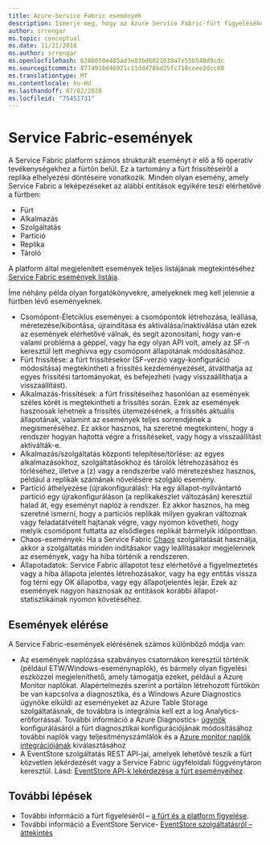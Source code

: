 ```yaml
---
title: Azure-Service Fabric események
description: Ismerje meg, hogy az Azure Service Fabric-fürt figyeléséhez milyen Service Fabrici események vannak megadva a mezőben.
author: srrengar
ms.topic: conceptual
ms.date: 11/21/2018
ms.author: srrengar
ms.openlocfilehash: 638b650e485ad3e83bd6021639a7e55b540d9cdc
ms.sourcegitcommit: 877491bd46921c11dd478bd25fc718ceee2dcc08
ms.translationtype: MT
ms.contentlocale: hu-HU
ms.lasthandoff: 07/02/2020
ms.locfileid: "75451731"
---
```

# <a name="service-fabric-events"></a>Service Fabric-események 

A Service Fabric platform számos strukturált eseményt ír elő a fő operatív tevékenységekhez a fürtön belül. Ez a tartomány a fürt frissítéseiről a replika elhelyezési döntéseire vonatkozik. Minden olyan esemény, amely Service Fabric a leképezéseket az alábbi entitások egyikére teszi elérhetővé a fürtben:
* Fürt
* Alkalmazás
* Szolgáltatás
* Partíció
* Replika 
* Tároló

A platform által megjelenített események teljes listájának megtekintéséhez [Service Fabric események listája](service-fabric-diagnostics-event-generation-operational.md).

Íme néhány példa olyan forgatókönyvekre, amelyeknek meg kell jelennie a fürtben lévő eseményeknek. 
* Csomópont-Életciklus eseményei: a csomópontok létrehozása, leállása, méretezése/kibontása, újraindítása és aktiválása/inaktiválása után ezek az események elérhetővé válnak, és segít azonosítani, hogy van-e valami probléma a géppel, vagy ha egy olyan API volt, amely az SF-n keresztül lett meghívva egy csomópont állapotának módosításához.
* Fürt frissítése: a fürt frissítésekor (SF-verzió vagy-konfiguráció módosítása) megtekintheti a frissítés kezdeményezését, átválthatja az egyes frissítési tartományokat, és befejezheti (vagy visszaállíthatja a visszaállítást). 
* Alkalmazás-frissítések: a fürt frissítéseihez hasonlóan az események széles körét is megtekintheti a frissítés során. Ezek az események hasznosak lehetnek a frissítés ütemezésének, a frissítés aktuális állapotának, valamint az események teljes sorrendjének a megismeréséhez. Ez akkor hasznos, ha szeretné megtekinteni, hogy a rendszer hogyan hajtotta végre a frissítéseket, vagy hogy a visszaállítást aktiválták-e.
* Alkalmazás/szolgáltatás központi telepítése/törlése: az egyes alkalmazásokhoz, szolgáltatásokhoz és tárolók létrehozásához és törléséhez, illetve a (z) vagy a rendszerbe való méretezéshez hasznos, például a replikák számának növelésére szolgáló esemény.
* Partíció áthelyezése (újrakonfigurálás): Ha egy állapot-nyilvántartó partíció egy újrakonfiguráláson (a replikakészlet változásán) keresztül halad át, egy eseményt naplóz a rendszer. Ez akkor hasznos, ha meg szeretné ismerni, hogy a partíciós replikák milyen gyakran változnak vagy feladatátvételt hajtanak végre, vagy nyomon követheti, hogy melyik csomópont futtatta az elsődleges replikát bármelyik időpontban.
* Chaos-események: Ha a Service Fabric [Chaos](service-fabric-controlled-chaos.md) szolgáltatását használja, akkor a szolgáltatás minden indításakor vagy leállításakor megjelennek az események, vagy ha hiba történik a rendszeren.
* Állapotadatok: Service Fabric állapotot tesz elérhetővé a figyelmeztetés vagy a hiba állapota jelentés létrehozásakor, vagy ha egy entitás vissza fog térni egy OK állapotba, vagy egy állapotjelentés lejár. Ezek az események nagyon hasznosak az entitások korábbi állapot-statisztikáinak nyomon követéséhez. 

## <a name="how-to-access-events"></a>Események elérése

A Service Fabric-események elérésének számos különböző módja van:
* Az események naplózása szabványos csatornákon keresztül történik (például ETW/Windows-eseménynaplók), és bármely olyan figyelési eszközzel megjeleníthető, amely támogatja ezeket, például a Azure Monitor naplókat. Alapértelmezés szerint a portálon létrehozott fürtökön be van kapcsolva a diagnosztika, és a Windows Azure Diagnostics ügynöke elküldi az eseményeket az Azure Table Storage szolgáltatásnak, de továbbra is integrálnia kell ezt a log Analytics-erőforrással. További információ a Azure Diagnostics- [ügynök](service-fabric-diagnostics-event-aggregation-wad.md) konfigurálásáról a fürt diagnosztikai konfigurációjának módosításához további naplók vagy teljesítményszámlálók és a [Azure monitor naplók integrációjának](service-fabric-diagnostics-event-analysis-oms.md) kiválasztásához
* A EventStore szolgáltatás REST API-jai, amelyek lehetővé teszik a fürt közvetlen lekérdezését vagy a Service Fabric ügyféloldali függvénytáron keresztül. Lásd: [EventStore API-k lekérdezése a fürt eseményeihez](service-fabric-diagnostics-eventstore-query.md).

## <a name="next-steps"></a>További lépések
* További információ a fürt figyeléséről – [a fürt és a platform figyelése](service-fabric-diagnostics-event-generation-infra.md).
* További információ a EventStore Service- [EventStore szolgáltatásról – áttekintés](service-fabric-diagnostics-eventstore.md)
